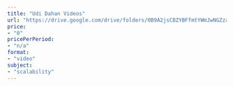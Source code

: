 ```yaml
---
title: "Udi Dahan Videos"
url: "https://drive.google.com/drive/folders/0B9A2jsCBZYBFfmtYWmJwNGZzaEQ3d2xqTzBiWTFhZTFGSmlDbUowLUJmbXgxX2RiWGNDR2c"
price: 
- "0"
pricePerPeriod: 
- "n/a"
format: 
- "video"
subject: 
- "scalability"
---
```

